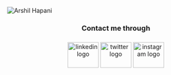 
![Arshil Hapani](https://res.cloudinary.com/dufjm5xsi/image/upload/v1687261965/Github_cover_image_vn9bhs.png)


<h3 align="center" style="pointer-events: none;" >Contact me through</h3>

###

<div align="center">
  <a href="https://www.linkedin.com/in/arshil-hapani-19b52a24a/" target="_blank" >
  <img style="pointer-events: none;" src="https://raw.githubusercontent.com/maurodesouza/profile-readme-generator/master/src/assets/icons/social/linkedin/default.svg" width="72" height="60" alt="linkedin logo"  /></a>
  <a href="https://twitter.com/HapaniArshil" target="_blank"><img style="pointer-events: none;" src="https://www.google.com/url?sa=i&url=https%3A%2F%2Fcommons.wikimedia.org%2Fwiki%2FFile%3ATwitter_new_X_logo.png&psig=AOvVaw2VBCOaf_Sqg4GE6mX0K5OM&ust=1700544175388000&source=images&cd=vfe&opi=89978449&ved=0CBIQjRxqFwoTCJjn6O3q0YIDFQAAAAAdAAAAABAS" width="72" height="60" alt="twitter logo"  /></a>
  <a href="https://www.instagram.com/invites/contact/?i=1q6rcduk43ki2&utm_content=3ergulk" target="_blank" ><img style="pointer-events: none;" src="https://raw.githubusercontent.com/maurodesouza/profile-readme-generator/master/src/assets/icons/social/instagram/default.svg" width="72" height="60" alt="instagram logo"  /></a>
</div>

###
